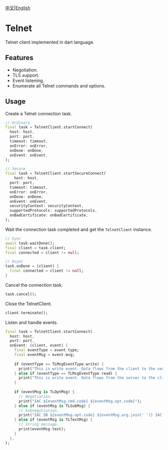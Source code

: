 [中文](./README.md)|[English](./README_en.md)



# Telnet

Telnet client implemented in dart language.



## Features

- Negotiation.
- TLS support.
- Event listening.
- Enumerate all Telnet commands and options.



## Usage

Create a Telnet connection task.

```dart
// Ordinary
final task = TelnetClient.startConnect(
  host: host, 
  port: port, 
  timeout: timeout,
  onError: onError,
  onDone: onDone,
  onEvent: onEvent,
);

// Secure
final task = TelnetClient.startSecureConnect(
	host: host,
  port: port,
  timeout: timeout,
  onError: onError,
  onDone: onDone,
  onEvent: onEvent,
  securityContext: securityContext,
  supportedProtocols: supportedProtocols,
  onBadCertificate: onBadCertificate,
);
```

Wait the connection task completed and get the `TelnetClient` instance.

```dart
// Sync
await task.waitDone();
final client = task.client;
final connected = client != null;

// Async
task.onDone = (client) {
  final connected = client != null;
}
```

Cancel the connection task.

```dart
task.cancel();
```

Close the TelnetClient.

```dart
client.terminate();
```

Listen and handle events.

```dart
final task = TelnetClient.startConnect(
  host: host, 
  port: port, 
  onEvent: (client, event) {
    final eventType = event.type;
    final eventMsg = event.msg;
    
    if (eventType == TLMsgEventType.write) {
      print("This is write event. Data flows from the client to the server.");
    } else if (eventType == TLMsgEventType.read) {
      print("This is write event. Data flows from the server to the client.");
    }
    
    if (eventMsg is TLOptMsg) {
      // Negotiation.
      print("IAC ${eventMsg.cmd.code} ${eventMsg.opt.code}");
    } else if (eventMsg is TLSubMsg) {
      // Subnegotiation.
      print("IAC SB ${eventMsg.opt.code} ${eventMsg.arg.join(' ')} IAC SE");
    } else if (eventMsg is TLTextMsg) {
      // String message.
      print(eventMsg.text);
    }
  },
);
```

